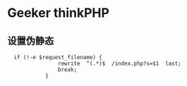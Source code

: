# Geeker thinkPHP
## 设置伪静态
```
  if (!-e $request_filename) {
                rewrite  ^(.*)$  /index.php?s=$1  last;
                break;
            }
```

